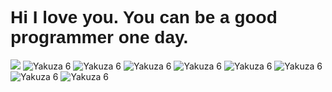 <h1 style="font-family: Arial, sans-serif;">Hi I love you. You can be a good programmer one day.</h1>
<p align="left">
  <img src="https://api.boot.dev/v1/users/public/03e4f1f5-3f97-40f2-acf2-e19bceb8a188/thumbnail" >
<img src="https://github.com/user-attachments/assets/702ebc93-bdba-477b-97a3-286021983ac0" alt="Yakuza 6">
<img src="https://github.com/user-attachments/assets/702ebc93-bdba-477b-97a3-286021983ac0" alt="Yakuza 6">
<img src="https://github.com/user-attachments/assets/702ebc93-bdba-477b-97a3-286021983ac0" alt="Yakuza 6">
<img src="https://github.com/user-attachments/assets/702ebc93-bdba-477b-97a3-286021983ac0" alt="Yakuza 6">
<img src="https://github.com/user-attachments/assets/702ebc93-bdba-477b-97a3-286021983ac0" alt="Yakuza 6">
<img src="https://github.com/user-attachments/assets/702ebc93-bdba-477b-97a3-286021983ac0" alt="Yakuza 6">
<img src="https://github.com/user-attachments/assets/702ebc93-bdba-477b-97a3-286021983ac0" alt="Yakuza 6">
<img src="https://github.com/user-attachments/assets/702ebc93-bdba-477b-97a3-286021983ac0" alt="Yakuza 6">
</p>
